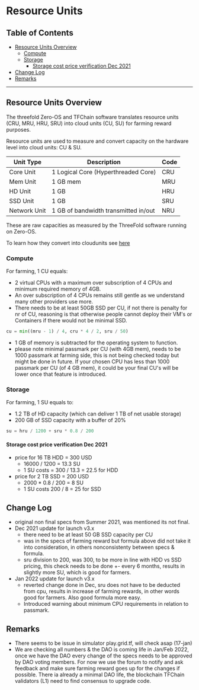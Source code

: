 
<h1> Resource Units </h1>

<h2>Table of Contents</h2>

- [Resource Units Overview](#resource-units-overview)
  - [Compute](#compute)
  - [Storage](#storage)
    - [Storage cost price verification Dec 2021](#storage-cost-price-verification-dec-2021)
- [Change Log](#change-log)
- [Remarks](#remarks)

***

## Resource Units Overview

The threefold Zero-OS and TFChain software translates resource units (CRU, MRU, HRU, SRU) into cloud units (CU, SU) for farming reward purposes.

Resource units are used to measure and convert capacity on the hardware level into cloud units: CU & SU.


| Unit Type    | Description                          | Code |
| ------------ | ------------------------------------ | ---- |
| Core Unit    | 1 Logical Core (Hyperthreaded Core)  | CRU  |
| Mem Unit     | 1 GB mem                             | MRU  |
| HD Unit      | 1 GB                                 | HRU  |
| SSD Unit     | 1 GB                                 | SRU  |
| Network Unit | 1 GB of bandwidth transmitted in/out | NRU  |

These are raw capacities as measured by the ThreeFold software running on Zero-OS.

To learn how they convert into cloudunits see [here](./resourceunits_advanced.md)

### Compute

For farming, 1 CU equals:

- 2 virtual CPUs with a maximum over subscription of 4 CPUs and minimum required memory of 4GB. 
- An over subscription of 4 CPUs remains still gentle as we understand many other providers use more.
- There needs to be at least 50GB SSD per CU, if not there is penalty for nr of CU, reasoning is that otherwise people cannot deploy their VM's or Containers if there would not be minimal SSD.

```python
cu = min((mru - 1) / 4, cru * 4 / 2, sru / 50)
```

- 1 GB of memory is subtracted for the operating system to function.
- please note minimal passmark per CU (with 4GB mem), needs to be 1000 passmark at farming side, this is not being checked today but might be done in future. If your chosen CPU has less than 1000 passmark per CU (of 4 GB mem), it could be your final CU's will be lower once that feature is introduced.


<!-- > NOTE 17 Jan: some possible abuse has been found, we will do research how to adjust calculations to avoid this.  -->


### Storage

For farming, 1 SU equals to:
- 1.2 TB of HD capacity (which can deliver 1 TB of net usable storage) 
- 200 GB of SSD capacity with a buffer of 20%

```python
su = hru / 1200 + sru * 0.8 / 200
```

#### Storage cost price verification Dec 2021

- price for 16 TB HDD = 300 USD
  - 16000 / 1200 = 13.3 SU
  - 1 SU costs = 300 / 13.3 = 22.5 for HDD
- price for 2 TB SSD = 200 USD
  - 2000 * 0.8 / 200 = 8 SU
  - 1 SU costs 200 / 8 = 25 for SSD


<!-- !!!include:staking_farmed_tft -->

## Change Log

- original non final specs from Summer 2021, was mentioned its not final.
- Dec 2021 update for launch v3.x
  - there need to be at least 50 GB SSD capacity per CU
  - was in the specs of farming reward but formula above did not take it into consideration, in others nonconsistenty between specs & formula.
  - sru division to 200, was 300, to be more in line with HDD vs SSD pricing, this check needs to be done +- every 6 months, results in slightly more SU, which is good for farmers.
- Jan 2022 update for launch v3.x
  - reverted change done in Dec, sru does not have to be deducted from cpu, results in increase of farming rewards, in other words good for farmers. Also good formula more easy.
  - Introduced warning about minimum CPU requirements in relation to passmark.
  
## Remarks

- There seems to be issue in simulator play.grid.tf, will check asap (17-jan)
- We are checking all numbers & the DAO is coming life in Jan/Feb 2022, once we have the DAO every change of the specs needs to be approved by DAO voting members. For now we use the forum to notify and ask feedback and make sure farming reward goes up for the changes if possible. There ia already a minimal DAO life, the blockchain TFChain validators (L1) need to find consensus to upgrade code. 
